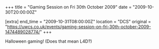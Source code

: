 +++
title = "Gaming Session on Fri 30th October 2009"
date = "2009-10-30T20:00:00Z"

[extra]
end_time = "2009-10-31T08:00:00Z"
location = "DCS"
original = "https://uwcs.co.uk/events/gaming-session-on-fri-30th-october-2009-1474489028774/"
+++

Halloween gaming\! (Does that mean L4D?)

